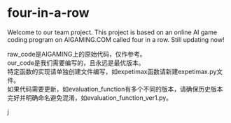 # four-in-a-row

Welcome to our team project.
This project is based on an online AI game coding program on AIGAMING.COM called four in a row.
Still updating now!

raw_code是AIGAMING上的原始代码，仅作参考。  
our_code是我们需要编写的，且永远是最优版本。  
特定函数的实现请单独创建文件编写，如expetimax函数请新建expetimax.py文件。  
如果代码需要更新，如evaluation_function有多个不同的版本，请确保历史版本完好并明确命名避免混淆，如evaluation_function_ver1.py。  

j
